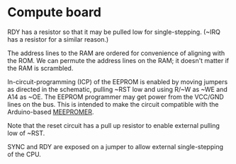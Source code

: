 # Compute board

RDY has a resistor so that it may be pulled low for single-stepping. (~IRQ has
a resistor for a similar reason.)

The address lines to the RAM are ordered for convenience of aligning with the
ROM. We can permute the address lines on the RAM; it doesn't matter if the RAM
is scrambled.

In-circuit-programming (ICP) of the EEPROM is enabled by moving jumpers as
directed in the schematic, pulling ~RST low and using R/~W as ~WE and A14 as
~OE. The EEPROM programmer may get power from the VCC/GND lines on the bus.
This is intended to make the circuit compatible with the Arduino-based
[MEEPROMER](http://www.ichbinzustaendig.de/dev/meeprommer-en).

Note that the reset circuit has a pull up resistor to enable external pulling
low of ~RST.

SYNC and RDY are exposed on a jumper to allow external single-stepping of the
CPU.
